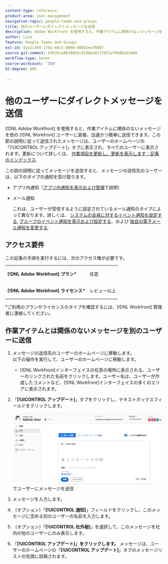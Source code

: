 ```yaml
---
content-type: reference
product-area: user-management
navigation-topic: people-teams-and-groups
title: 他のユーザーにダイレクトメッセージを送信
description: Adobe Workfront を使用すると、作業アイテムに関係のないメッセージを他の Workfront ユーザーに直接、迅速かつ簡単に送信できます。
author: Lisa
feature: People Teams and Groups
exl-id: 82a1c304-176a-48c5-809d-40663ee768b7
source-git-commit: 4f63bca8634663c4106be0175851af0b982d3408
workflow-type: tm+mt
source-wordcount: '354'
ht-degree: 88%

---
```


# 他のユーザーにダイレクトメッセージを送信

[!DNL Adobe Workfront] を使用すると、作業アイテムに関係のないメッセージを他の [!DNL Workfront] ユーザーに直接、迅速かつ簡単に送信できます。この節の説明に従って送信されたメッセージは、ユーザーのホームページの「[!UICONTROL アップデート]」タブに表示され、すべてのユーザーに表示されます。更新について詳しくは、 [作業項目を更新し、更新を表示します：記事のインデックス](../../workfront-basics/updating-work-items-and-viewing-updates/update-work-items-and-view-updates.md).

この説の説明に従ってメッセージを送信すると、メッセージの送信先のユーザーは、以下のタイプの通知を受け取ります。

* アプリ内通知（[アプリ内通知を表示および管理](../../workfront-basics/using-notifications/view-and-manage-in-app-notifications.md)で説明）
* メール通知

  これは、ユーザーが受信するように設定されているメール通知のタイプによって異なります。詳しくは、 [システムの全員に対するイベント通知を設定する](../../administration-and-setup/manage-workfront/emails/configure-event-notifications-for-everyone-in-the-system.md), [グループのイベント通知を表示および設定する](../../administration-and-setup/manage-groups/create-and-manage-groups/view-and-configure-event-notifications-group.md)、および [独自の電子メール通知を変更する](../../workfront-basics/using-notifications/activate-or-deactivate-your-own-event-notifications.md).

## アクセス要件

この記事の手順を実行するには、次のアクセス権が必要です。

<table style="table-layout:auto"> 
 <col> 
 </col> 
 <col> 
 </col> 
 <tbody> 
  <tr> 
   <td role="rowheader"><strong>[!DNL Adobe Workfront] プラン*</strong></td> 
   <td> <p>任意</p> </td> 
  </tr> 
  <tr> 
   <td role="rowheader"><strong>[!DNL Adobe Workfront] ライセンス*</strong></td> 
   <td> <p>レビュー以上</p> </td> 
  </tr> 
 </tbody> 
</table>

&#42;ご利用のプランやライセンスのタイプを確認するには、[!DNL Workfront] 管理者に連絡してください。

## 作業アイテムとは関係のないメッセージを別のユーザーに送信

1. メッセージの送信先のユーザーのホームページに移動します。\
   以下の操作を実行して、ユーザーのホームページに移動します。

   * [!DNL Workfront]インターフェイスの任意の場所に表示される、ユーザーのリンクされた名前をクリックします。ユーザー名は、ユーザーが作成したコメントなど、[!DNL Workfront]インターフェイスの多くのエリアに表示されます。

1. 「**[!UICONTROL アップデート]**」タブをクリックし、テキストボックスフィールドをクリックします。

   ![「[!UICONTROL アップデート]」タブ](assets/message-user-NWE.png)でユーザーにメッセージを送信

1. メッセージを入力します。
1. （オプション）「**[!UICONTROL 通知]**」フィールドをクリックし、このメッセージに含める別のユーザーの名前を入力します。

1. （オプション）「**[!UICONTROL 社外秘]**」を選択して、このメッセージを社内の他のユーザーにのみ表示します。

1. 「**[!UICONTROL アップデート]」をクリックします。**
メッセージは、ユーザーのホームページの「**[!UICONTROL アップデート]**」タブのメッセージリストの先頭に投稿されます。
